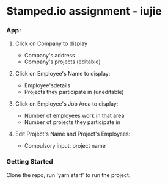 # Stamped.io assignment - iujie



### App:

1. Click on Company to display 
    - Company's address
    - Company's projects (editable)
    
2. Click on Employee's Name to display:
    - Employee'sdetails
    - Projects they participate in (uneditable)
    
3. Click on Employee's Job Area to display:
    - Number of employees work in that area
    - Number of projects they participate in 
    
4. Edit Project's Name and Project's Employees:
    - Compulsory input: project name
    
 ### Getting Started
 Clone the repo, run 'yarn start' to run the project.
 
